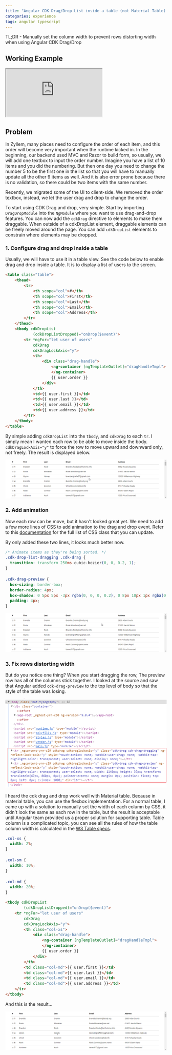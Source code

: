 ```yaml
---
title: "Angular CDK Drag/Drop List inside a table (not Material Table) - Handle rows distorting width"
categories: experience
tags: angular typescript
---
```


TL;DR - Manually set the column width to prevent rows distorting width when using Angular CDK Drag/Drop

## Working Example

<iframe class="iframe-full-w" src="https://stackblitz.com/edit/angular-cdk-drag-drop-bootstrap-table?embed=1&file=src/app/app.component.html&view=preview"></iframe>

## Problem

In Zyllem, many places need to configure the order of each item, and this order will become very important when the runtime kicked in. In the beginning, our backend used MVC and Razor to build form, so usually, we will add one textbox to input the order number. Imagine you have a list of 10 items and you did the numbering. But then one day you need to change the number 5 to be the first one in the list so that you will have to manually update all the other 9 items as well. And it is also error prone because there is no validation, so there could be two items with the same number.

Recently, we migrated some of the UI to client-side. We removed the order textbox, instead, we let the user drag and drop to change the order.

To start using CDK Drag and drop, very simple. Start by importing `DragDropModule` into the `NgModule` where you want to use drag-and-drop features. You can now add the `cdkDrag` directive to elements to make them draggable. When outside of a cdkDropList element, draggable elements can be freely moved around the page. You can add `cdkDropList` elements to constrain where elements may be dropped.

### 1. Configure drag and drop inside a table

Usually, we will have to use it in a table view. See the code below to enable drag and drop inside a table. It is to display a list of users to the screen.

```html
<table class="table">
    <thead>
        <tr>
            <th scope="col">#</th>
            <th scope="col">First</th>
            <th scope="col">Last</th>
            <th scope="col">Email</th>
            <th scope="col">Address</th>
        </tr>
    </thead>
    <tbody cdkDropList
            (cdkDropListDropped)="onDrop($event)">
        <tr *ngFor="let user of users"
            cdkDrag
            cdkDragLockAxis="y">
            <th>
                <div class="drag-handle">
                    <ng-container [ngTemplateOutlet]="dragHandleTmpl">
                    </ng-container>
                    {{ user.order }}
                </div>
            </th>
            <td>{{ user.first }}</td>
            <td>{{ user.last }}</td>
            <td>{{ user.email }}</td>
            <td>{{ user.address }}</td>
        </tr>
    </tbody>
</table>
```

By simple adding `cdkDropList` into the `tbody`, and `cdkDrag` to each `tr`. I simply mean I wanted each row to be able to move inside the body. `cdkDragLockAxis="y"` to force the row to move upward and downward only, not freely. The result is displayed below.


![Angular CDK Drag/Drop List inside table (not Material Table) - Handle rows distorting width](https://github.com/trungk18/trungk18.github.io/raw/master/img/blog/angular-cdk-drag-drop-table-01.gif)

### 2. Add animation 

Now each row can be move, but it hasn't looked great yet. We need to add a few more lines of CSS to add animation to the drag and drop event. Refer to this [documentation](https://material.angular.io/cdk/drag-drop/overview#styling) for the full list of CSS class that you can update. 

By only added these two lines, it looks much better now.

```css
/* Animate items as they're being sorted. */
.cdk-drop-list-dragging .cdk-drag {
  transition: transform 250ms cubic-bezier(0, 0, 0.2, 1);
}

.cdk-drag-preview {  
  box-sizing: border-box;
  border-radius: 4px;
  box-shadow: 0 5px 5px -3px rgba(0, 0, 0, 0.2), 0 8px 10px 1px rgba(0, 0, 0, 0.14), 0 3px 14px 2px rgba(0, 0, 0, 0.12);
  padding: 4px;  
}
```

![Angular CDK Drag/Drop List inside table (not Material Table) - Handle rows distorting width](https://github.com/trungk18/trungk18.github.io/raw/master/img/blog/angular-cdk-drag-drop-table-02.gif)

### 3. Fix rows distorting width

But do you notice one thing? When you start dragging the row, The preview row has all of the columns stick together. I looked at the source and saw that Angular added `cdk-drag-preview` to the top level of body so that the style of the table was losing.

![Angular CDK Drag/Drop List inside table (not Material Table) - Handle rows distorting width](https://github.com/trungk18/trungk18.github.io/raw/master/img/blog/angular-cdk-drag-drop-table-03.png)

I heard the cdk drag and drop work well with Material table. Because in material table, you can use the flexbox implementation. For a normal table, I came up with a solution to manually set the width of each column by CSS, it didn't look the same as each row in the table, but the result is acceptable until Angular team provided us a proper solution for supporting table. Table column is a complicated topic, you can see all the rules of how the table column width is calculated in the [W3 Table specs](https://www.w3.org/TR/CSS21/tables.html).

```css
.col-xs {
  width: 2%;  
}

.col-sm {
  width: 10%;  
}

.col-md {
  width: 20%;  
}
```

```html
<tbody cdkDropList
        (cdkDropListDropped)="onDrop($event)">
    <tr *ngFor="let user of users"
        cdkDrag
        cdkDragLockAxis="y">
        <th class="col-xs">
            <div class="drag-handle">
                <ng-container [ngTemplateOutlet]="dragHandleTmpl">
                </ng-container>
                {{ user.order }}
            </div>
        </th>
        <td class="col-md">{{ user.first }}</td>
        <td class="col-md">{{ user.last }}</td>
        <td class="col-md">{{ user.email }}</td>
        <td class="col-md">{{ user.address }}</td>
    </tr>
</tbody>
```

And this is the result...

![Angular CDK Drag/Drop List inside table (not Material Table) - Handle rows distorting width](https://github.com/trungk18/trungk18.github.io/raw/master/img/blog/angular-cdk-drag-drop-table-04.gif)







